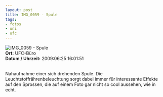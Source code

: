```yaml
--- 
layout: post
title: IMG_0059 - Spule
tags: 
- fotos
- uni
- ufc
---
```

<img src="http://blog.fabianonline.de/wp-content/main/2010_03/IMG_0059.jpg" alt="IMG_0059 - Spule" class="aligncenter" /><br />
<strong>Ort:</strong> UFC-Büro<br />
<strong>Datum / Uhrzeit:</strong> 2009:06:25 16:01:51<br />
<br />
<p>Nahaufnahme einer sich drehenden Spule. Die Leuchtstoffrährenbeleuchtung sorgt dabei immer für interessante Effekte auf den Sprossen, die auf einem Foto gar nicht so cool aussehen, wie in echt.</p>
